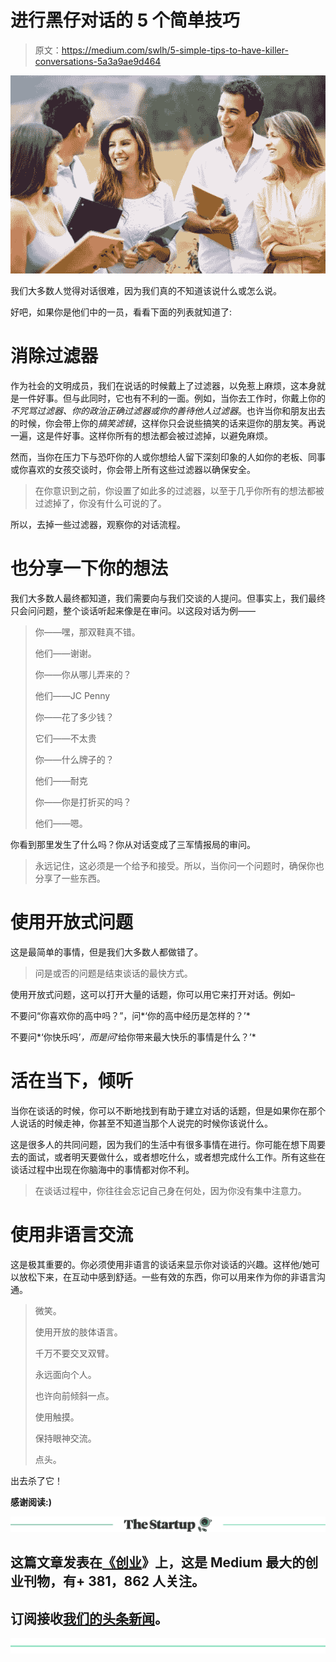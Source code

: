 # 进行黑仔对话的 5 个简单技巧

> 原文：<https://medium.com/swlh/5-simple-tips-to-have-killer-conversations-5a3a9ae9d464>

![](img/833f40eff65806c172d5f6ecdf631fa0.png)

我们大多数人觉得对话很难，因为我们真的不知道该说什么或怎么说。

好吧，如果你是他们中的一员，看看下面的列表就知道了:

# 消除过滤器

作为社会的文明成员，我们在说话的时候戴上了过滤器，以免惹上麻烦，这本身就是一件好事。但与此同时，它也有不利的一面。例如，当你去工作时，你戴上你的*不咒骂过滤器、你的政治正确过滤器或你的善待他人过滤器*。也许当你和朋友出去的时候，你会带上你的*搞笑滤镜*，这样你只会说些搞笑的话来逗你的朋友笑。再说一遍，这是件好事。这样你所有的想法都会被过滤掉，以避免麻烦。

然而，当你在压力下与恐吓你的人或你想给人留下深刻印象的人如你的老板、同事或你喜欢的女孩交谈时，你会带上所有这些过滤器以确保安全。

> 在你意识到之前，你设置了如此多的过滤器，以至于几乎你所有的想法都被过滤掉了，你没有什么可说的了。

所以，去掉一些过滤器，观察你的对话流程。

# **也分享一下你的想法**

我们大多数人最终都知道，我们需要向与我们交谈的人提问。但事实上，我们最终只会问问题，整个谈话听起来像是在审问。以这段对话为例——

> 你——嘿，那双鞋真不错。
> 
> 他们——谢谢。
> 
> 你——你从哪儿弄来的？
> 
> 他们——JC Penny
> 
> 你——花了多少钱？
> 
> 它们——不太贵
> 
> 你——什么牌子的？
> 
> 他们——耐克
> 
> 你——你是打折买的吗？
> 
> 他们——嗯。

你看到那里发生了什么吗？你从对话变成了三军情报局的审问。

> 永远记住，这必须是一个给予和接受。所以，当你问一个问题时，确保你也分享了一些东西。

# 使用开放式问题

这是最简单的事情，但是我们大多数人都做错了。

> 问是或否的问题是结束谈话的最快方式。

使用开放式问题，这可以打开大量的话题，你可以用它来打开对话。例如–

不要问“你喜欢你的高中吗？”，问*‘你的高中经历是怎样的？’*

不要问*‘你快乐吗’*，而是问*‘给你带来最大快乐的事情是什么？’*

# 活在当下，倾听

当你在谈话的时候，你可以不断地找到有助于建立对话的话题，但是如果你在那个人说话的时候走神，你甚至不知道当那个人说完的时候你该说什么。

这是很多人的共同问题，因为我们的生活中有很多事情在进行。你可能在想下周要去的面试，或者明天要做什么，或者想吃什么，或者想完成什么工作。所有这些在谈话过程中出现在你脑海中的事情都对你不利。

> 在谈话过程中，你往往会忘记自己身在何处，因为你没有集中注意力。

# 使用非语言交流

这是极其重要的。你必须使用非语言的谈话来显示你对谈话的兴趣。这样他/她可以放松下来，在互动中感到舒适。一些有效的东西，你可以用来作为你的非语言沟通。

> 微笑。
> 
> 使用开放的肢体语言。
> 
> 千万不要交叉双臂。
> 
> 永远面向个人。
> 
> 也许向前倾斜一点。
> 
> 使用触摸。
> 
> 保持眼神交流。
> 
> 点头。

出去杀了它！

**感谢阅读:)**

[![](img/308a8d84fb9b2fab43d66c117fcc4bb4.png)](https://medium.com/swlh)

## 这篇文章发表在[《创业](https://medium.com/swlh)》上，这是 Medium 最大的创业刊物，有+ 381，862 人关注。

## 订阅接收[我们的头条新闻](http://growthsupply.com/the-startup-newsletter/)。

[![](img/b0164736ea17a63403e660de5dedf91a.png)](https://medium.com/swlh)